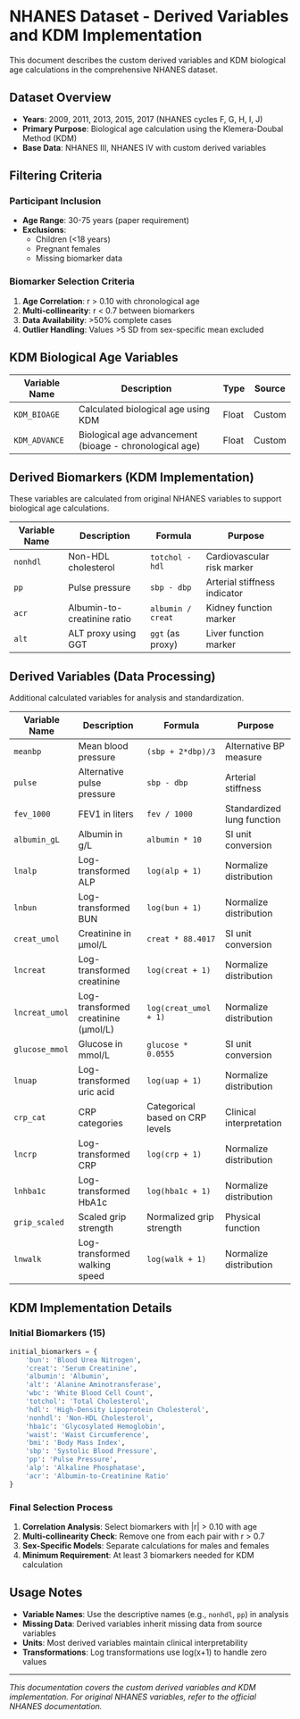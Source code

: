 # NHANES Dataset - Derived Variables and KDM Implementation

This document describes the custom derived variables and KDM biological age calculations in the comprehensive NHANES dataset.

## Dataset Overview

- **Years**: 2009, 2011, 2013, 2015, 2017 (NHANES cycles F, G, H, I, J)
- **Primary Purpose**: Biological age calculation using the Klemera-Doubal Method (KDM)
- **Base Data**: NHANES III, NHANES IV with custom derived variables

## Filtering Criteria

### Participant Inclusion
- **Age Range**: 30-75 years (paper requirement)
- **Exclusions**: 
  - Children (<18 years)
  - Pregnant females
  - Missing biomarker data

### Biomarker Selection Criteria
1. **Age Correlation**: r > 0.10 with chronological age
2. **Multi-collinearity**: r < 0.7 between biomarkers
3. **Data Availability**: >50% complete cases
4. **Outlier Handling**: Values >5 SD from sex-specific mean excluded

## KDM Biological Age Variables

| Variable Name | Description | Type | Source |
|---------------|-------------|------|---------|
| `KDM_BIOAGE` | Calculated biological age using KDM | Float | Custom |
| `KDM_ADVANCE` | Biological age advancement (bioage - chronological age) | Float | Custom |

## Derived Biomarkers (KDM Implementation)

These variables are calculated from original NHANES variables to support biological age calculations.

| Variable Name | Description | Formula | Purpose |
|---------------|-------------|---------|---------|
| `nonhdl` | Non-HDL cholesterol | `totchol - hdl` | Cardiovascular risk marker |
| `pp` | Pulse pressure | `sbp - dbp` | Arterial stiffness indicator |
| `acr` | Albumin-to-creatinine ratio | `albumin / creat` | Kidney function marker |
| `alt` | ALT proxy using GGT | `ggt` (as proxy) | Liver function marker |

## Derived Variables (Data Processing)

Additional calculated variables for analysis and standardization.

| Variable Name | Description | Formula | Purpose |
|---------------|-------------|---------|---------|
| `meanbp` | Mean blood pressure | `(sbp + 2*dbp)/3` | Alternative BP measure |
| `pulse` | Alternative pulse pressure | `sbp - dbp` | Arterial stiffness |
| `fev_1000` | FEV1 in liters | `fev / 1000` | Standardized lung function |
| `albumin_gL` | Albumin in g/L | `albumin * 10` | SI unit conversion |
| `lnalp` | Log-transformed ALP | `log(alp + 1)` | Normalize distribution |
| `lnbun` | Log-transformed BUN | `log(bun + 1)` | Normalize distribution |
| `creat_umol` | Creatinine in μmol/L | `creat * 88.4017` | SI unit conversion |
| `lncreat` | Log-transformed creatinine | `log(creat + 1)` | Normalize distribution |
| `lncreat_umol` | Log-transformed creatinine (μmol/L) | `log(creat_umol + 1)` | Normalize distribution |
| `glucose_mmol` | Glucose in mmol/L | `glucose * 0.0555` | SI unit conversion |
| `lnuap` | Log-transformed uric acid | `log(uap + 1)` | Normalize distribution |
| `crp_cat` | CRP categories | Categorical based on CRP levels | Clinical interpretation |
| `lncrp` | Log-transformed CRP | `log(crp + 1)` | Normalize distribution |
| `lnhba1c` | Log-transformed HbA1c | `log(hba1c + 1)` | Normalize distribution |
| `grip_scaled` | Scaled grip strength | Normalized grip strength | Physical function |
| `lnwalk` | Log-transformed walking speed | `log(walk + 1)` | Normalize distribution |

## KDM Implementation Details

### Initial Biomarkers (15)
```python
initial_biomarkers = {
    'bun': 'Blood Urea Nitrogen',
    'creat': 'Serum Creatinine', 
    'albumin': 'Albumin',
    'alt': 'Alanine Aminotransferase',
    'wbc': 'White Blood Cell Count',
    'totchol': 'Total Cholesterol',
    'hdl': 'High-Density Lipoprotein Cholesterol',
    'nonhdl': 'Non-HDL Cholesterol',
    'hba1c': 'Glycosylated Hemoglobin',
    'waist': 'Waist Circumference',
    'bmi': 'Body Mass Index',
    'sbp': 'Systolic Blood Pressure',
    'pp': 'Pulse Pressure',
    'alp': 'Alkaline Phosphatase',
    'acr': 'Albumin-to-Creatinine Ratio'
}
```

### Final Selection Process
1. **Correlation Analysis**: Select biomarkers with |r| > 0.10 with age
2. **Multi-collinearity Check**: Remove one from each pair with r > 0.7
3. **Sex-Specific Models**: Separate calculations for males and females
4. **Minimum Requirement**: At least 3 biomarkers needed for KDM calculation

## Usage Notes

- **Variable Names**: Use the descriptive names (e.g., `nonhdl`, `pp`) in analysis
- **Missing Data**: Derived variables inherit missing data from source variables
- **Units**: Most derived variables maintain clinical interpretability
- **Transformations**: Log transformations use log(x+1) to handle zero values

---

*This documentation covers the custom derived variables and KDM implementation. For original NHANES variables, refer to the official NHANES documentation.*
